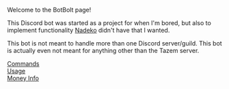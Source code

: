 Welcome to the BotBolt page!

This Discord bot was started as a project for when I'm bored, but also to implement functionality [Nadeko](https://github.com/Kwoth/NadekoBot) didn't have that I wanted.

This bot is not meant to handle more than one Discord server/guild. This bot is actually even not meant for anything other than the Tazem server.

[Commands](https://hsteffensen.github.io/BotBolt/commands.html)  
[Usage](https://hsteffensen.github.io/BotBolt/usage.html)  
[Money Info](https://hsteffensen.github.io/BotBolt/money_info.html)  
